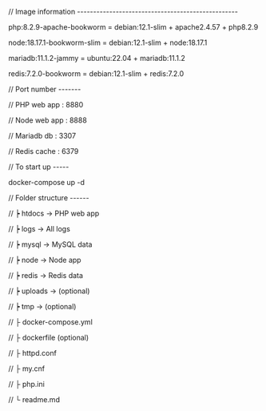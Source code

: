 // Image information --------------------------------------------------

php:8.2.9-apache-bookworm  = debian:12.1-slim + apache2.4.57 + php8.2.9

node:18.17.1-bookworm-slim = debian:12.1-slim + node:18.17.1

mariadb:11.1.2-jammy       = ubuntu:22.04     + mariadb:11.1.2

redis:7.2.0-bookworm       = debian:12.1-slim + redis:7.2.0


// Port number -------

// PHP web app  : 8880

// Node web app : 8888

// Mariadb db   : 3307

// Redis cache  : 6379


// To start up -----

docker-compose up -d

// Folder structure ------

// ┝ htdocs  → PHP web app

// ┝ logs    → All logs

// ┝ mysql   → MySQL data

// ┝ node    → Node app

// ┝ redis   → Redis data

// ┝ uploads → (optional)

// ┝ tmp     → (optional)

// ├ docker-compose.yml

// ├ dockerfile (optional)

// ├ httpd.conf

// ├ my.cnf

// ├ php.ini

// └ readme.md

